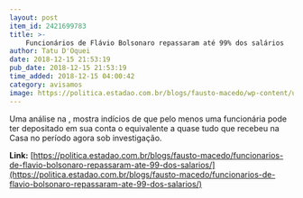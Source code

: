 ```yaml
---
layout: post
item_id: 2421699783
title: >-
    Funcionários de Flávio Bolsonaro repassaram até 99% dos salários
author: Tatu D'Oquei
date: 2018-12-15 21:53:19
pub_date: 2018-12-15 21:53:19
time_added: 2018-12-15 04:00:42
category: avisamos
image: https://politica.estadao.com.br/blogs/fausto-macedo/wp-content/uploads/sites/41/2018/12/Flavio-1.jpg
---
```


Uma análise na , mostra indícios de que pelo menos uma funcionária pode ter depositado em sua conta o equivalente a quase tudo que recebeu na Casa no período agora sob investigação.

**Link:** [https://politica.estadao.com.br/blogs/fausto-macedo/funcionarios-de-flavio-bolsonaro-repassaram-ate-99-dos-salarios/](https://politica.estadao.com.br/blogs/fausto-macedo/funcionarios-de-flavio-bolsonaro-repassaram-ate-99-dos-salarios/)

